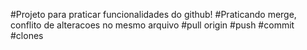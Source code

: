 #Projeto para praticar funcionalidades do github!
#Praticando merge, conflito de alteracoes no mesmo arquivo
#pull origin
#push
#commit
#clones
